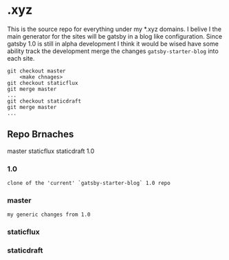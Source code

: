 # .xyz
This is the source repo for everything under my *.xyz domains. I belive I the main generator for the sites will be gatsby in a blog like configuration. Since gatsby 1.0 is still in alpha development I think it would be wised have some ability track the development merge the changes `gatsby-starter-blog` into each site.

    git checkout master
        <make chnages>
    git checkout staticflux
    git merge master
    ...
    git checkout staticdraft
    git merge master
    ...


## Repo Brnaches
master
staticflux
staticdraft
1.0

### 1.0
    clone of the 'current' `gatsby-starter-blog` 1.0 repo
### master
    my generic changes from 1.0

### staticflux

### staticdraft

